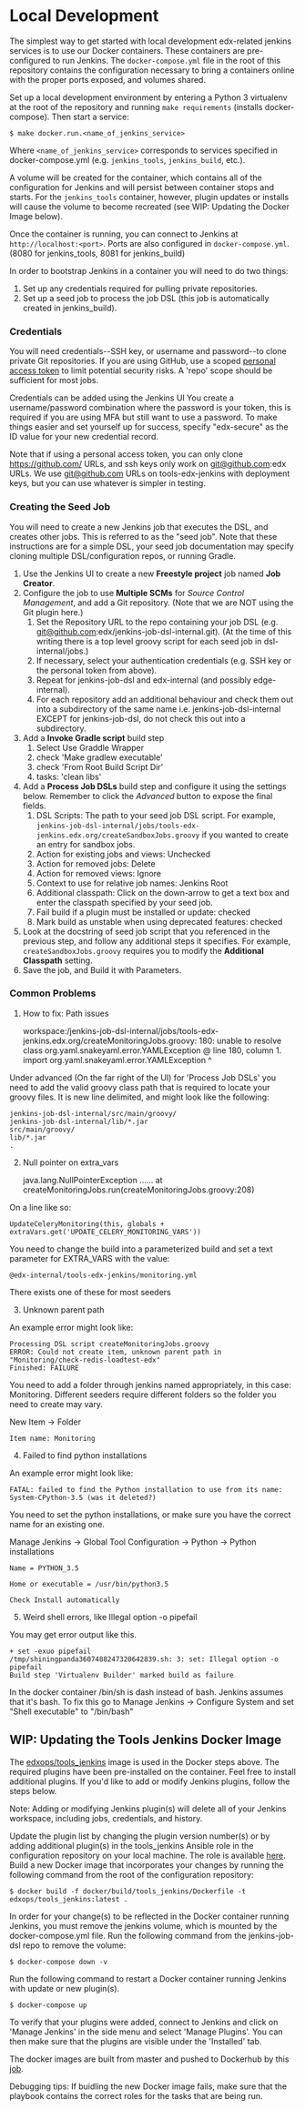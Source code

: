 # Local Development

The simplest way to get started with local development edx-related jenkins services is to use our Docker containers.
These containers are pre-configured to run Jenkins. The `docker-compose.yml` file in the root of this repository
contains the configuration necessary to bring a containers online with the proper ports exposed, and volumes shared.

Set up a local development environment by entering a Python 3 virtualenv
at the root of the repository and running `make requirements`
(installs docker-compose). Then start a service:

    $ make docker.run.<name_of_jenkins_service>

Where `<name_of_jenkins_service>` corresponds to services specified in docker-compose.yml (e.g. `jenkins_tools`, `jenkins_build`, etc.).

A volume will be created for the container, which contains all of the configuration for Jenkins and will persist between
container stops and starts. For the `jenkins_tools` container, however, plugin updates or installs will cause the
volume to become recreated (see WIP: Updating the Docker Image below).

Once the container is running, you can connect to Jenkins at `http://localhost:<port>`. Ports are also configured in
`docker-compose.yml`. (8080 for jenkins_tools, 8081 for jenkins_build)

In order to bootstrap Jenkins in a container you will need to do two things:

1. Set up any credentials required for pulling private repositories.
2. Set up a seed job to process the job DSL (this job is automatically created in jenkins_build).

### Credentials

You will need credentials--SSH key, or username and password--to clone private Git repositories. If you are using
 GitHub, use a scoped [personal access token](https://github.com/settings/tokens) to limit potential security risks. A 'repo' scope should be sufficient for most jobs.

Credentials can be added using the Jenkins UI
You create a username/password combination where the password is your token, this is required if you are using MFA but still want to use a password.
To make things easier and set yourself up for success, specify "edx-secure" as the ID value for your new credential record.

Note that if using a personal access token, you can only clone https://github.com/ URLs, and ssh keys only work on git@github.com:edx
URLs. We use git@github.com URLs on tools-edx-jenkins with deployment keys, but you can use whatever is simpler in testing.

### Creating the Seed Job

You will need to create a new Jenkins job that executes the DSL, and creates other jobs. This is referred to as the
"seed job". Note that these instructions are for a simple DSL, your seed job documentation may specify cloning multiple
DSL/configuration repos, or running Gradle.

1. Use the Jenkins UI to create a new **Freestyle project** job named **Job Creator**.
2. Configure the job to use **Multiple SCMs** for *Source Control Management*, and add a Git repository. (Note that we
are NOT using the Git plugin here.)
    1. Set the Repository URL to the repo containing your job DSL (e.g. git@github.com:edx/jenkins-job-dsl-internal.git). (At the time of this writing there is a top level groovy script for each seed job in dsl-internal/jobs.)
    2. If necessary, select your authentication credentials (e.g. SSH key or the personal token from above).
    3. Repeat for jenkins-job-dsl and edx-internal (and possibly edge-internal).
    4. For each repository add an additional behaviour and check them out into a subdirectory of the same name i.e. jenkins-job-dsl-internal
       EXCEPT for jenkins-job-dsl, do not check this out into a subdirectory.
4. Add a **Invoke Gradle script** build step
    1. Select Use Graddle Wrapper
    1. check 'Make gradlew executable'
    2. check 'From Root Build Script Dir'
    3. tasks: 'clean libs'
5. Add a **Process Job DSLs** build step and configure it using the settings below. Remember to click the *Advanced*
button to expose the final fields.
    1. DSL Scripts: The path to your seed job DSL script.
       For example, `jenkins-job-dsl-internal/jobs/tools-edx-jenkins.edx.org/createSandboxJobs.groovy`
       if you wanted to create an entry for sandbox jobs.
    2. Action for existing jobs and views: Unchecked
    3. Action for removed jobs: Delete
    4. Action for removed views: Ignore
    5. Context to use for relative job names: Jenkins Root
    6. Additional classpath: Click on the down-arrow to get a text box and enter the classpath specified by your seed job.
    7. Fail build if a plugin must be installed or update: checked
    8. Mark build as unstable when using deprecated features: checked
6. Look at the docstring of seed job script that you referenced in the previous step,
   and follow any additional steps it specifies.
   For example, `createSandboxJobs.groovy` requires you to modify the **Additional Classpath**
   setting.
7. Save the job, and Build it with Parameters.

### Common Problems

1. How to fix: Path issues

    workspace:/jenkins-job-dsl-internal/jobs/tools-edx-jenkins.edx.org/createMonitoringJobs.groovy: 180: unable to resolve class org.yaml.snakeyaml.error.YAMLException
     @ line 180, column 1.
       import org.yaml.snakeyaml.error.YAMLException
       ^

Under advanced (On the far right of the UI) for 'Process Job DSLs' you need to add the valid groovy class path that is required to locate your groovy files. It is new line delimited, and might look like the following:

    jenkins-job-dsl-internal/src/main/groovy/
    jenkins-job-dsl-internal/lib/*.jar
    src/main/groovy/
    lib/*.jar
    .

2. Null pointer on extra_vars

    java.lang.NullPointerException
    ......
    at createMonitoringJobs.run(createMonitoringJobs.groovy:208)


On a line like so:

    UpdateCeleryMonitoring(this, globals + extraVars.get('UPDATE_CELERY_MONITORING_VARS'))


You need to change the build into a parameterized build
and set a text parameter for EXTRA_VARS with the value:

    @edx-internal/tools-edx-jenkins/monitoring.yml

There exists one of these for most seeders

3. Unknown parent path

An example error might look like:

    Processing DSL script createMonitoringJobs.groovy
    ERROR: Could not create item, unknown parent path in "Monitoring/check-redis-loadtest-edx"
    Finished: FAILURE

You need to add a folder through jenkins named appropriately, in this case: Monitoring.
Different seeders require different folders so the folder you need to create may vary.

New Item -> Folder

    Item name: Monitoring

4. Failed to find python installations

An example error might look like:

    FATAL: failed to find the Python installation to use from its name: System-CPython-3.5 (was it deleted?)

You need to set the python installations, or make sure you have the correct name for an existing one.

Manage Jenkins -> Global Tool Configuration -> Python -> Python installations

    Name = PYTHON_3.5

    Home or executable = /usr/bin/python3.5

    Check Install automatically

5. Weird shell errors, like Illegal option -o pipefail

You may get error output like this.

    + set -exuo pipefail
    /tmp/shiningpanda3607488247320642839.sh: 3: set: Illegal option -o pipefail
    Build step 'Virtualenv Builder' marked build as failure

In the docker container /bin/sh is dash instead of bash. Jenkins assumes that
it's bash. To fix this go to Manage Jenkins -> Configure System and set
"Shell executable" to "/bin/bash"

## WIP: Updating the Tools Jenkins Docker Image

The [edxops/tools_jenkins](https://hub.docker.com/r/edxops/tools_jenkins/) image is used in the Docker steps above. The required plugins have been pre-installed on the container. Feel free to install additional plugins. If you'd like to add or modify Jenkins plugins, follow the steps below.

Note: Adding or modifying Jenkins plugin(s) will delete all of your Jenkins workspace, including jobs, credentials, and history.

Update the plugin list by changing the plugin version number(s) or by adding additional plugin(s) in the tools_jenkins Ansible role in the configuration repository on your local machine. The role is available [here](https://github.com/edx/configuration/blob/master/playbooks/roles/tools_jenkins/defaults/main.yml). Build a new Docker image that incorporates your changes by running the following command from the root of the configuration repository:

	$ docker build -f docker/build/tools_jenkins/Dockerfile -t edxops/tools_jenkins:latest .

In order for your change(s) to be reflected in the Docker container running Jenkins, you must remove the jenkins volume, which is mounted by the docker-compose.yml file. Run the following command from the jenkins-job-dsl repo to remove the volume:

	$ docker-compose down -v

Run the following command to restart a Docker container running Jenkins with update or new plugin(s).

	$ docker-compose up

To verify that your plugins were added, connect to Jenkins and click on 'Manage Jenkins' in the side menu and select 'Manage Plugins'. You can then make sure that the plugins are visible under the 'Installed' tab.

The docker images are built from master and pushed to Dockerhub by this [job](https://tools-edx-jenkins.edx.org/job/DockerCI/job/image-builders/job/tools_jenkins-image-builder/).

Debugging tips:
If buidling the new Docker image fails, make sure that the playbook contains the correct roles for the tasks that are being run.
